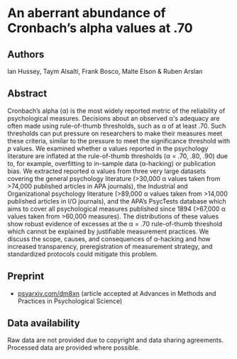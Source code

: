 # An aberrant abundance of Cronbach’s alpha values at .70

## Authors

Ian Hussey, Taym Alsalti, Frank Bosco, Malte Elson & Ruben Arslan

## Abstract

Cronbach’s alpha (α) is the most widely reported metric of the reliability of psychological measures. Decisions about an observed α’s adequacy are often made using rule-of-thumb thresholds, such as α of at least .70. Such thresholds can put pressure on researchers to make their measures meet these criteria, similar to the pressure to meet the significance threshold with *p* values. We examined whether α values reported in the psychology literature are inflated at the rule-of-thumb thresholds (α = .70, .80, .90) due to, for example, overfitting to in-sample data (α-hacking) or publication bias. We extracted reported α values from three very large datasets covering the general psychology literature (>30,000 α values taken from >74,000 published articles in APA journals), the Industrial and Organizational psychology literature (>89,000 α values taken from >14,000 published articles in I/O journals), and the APA’s PsycTests database which aims to cover all psychological measures published since 1894 (>67,000 α values taken from >60,000 measures). The distributions of these values show robust evidence of excesses at the α = .70 rule-of-thumb threshold which cannot be explained by justifiable measurement practices. We discuss the scope, causes, and consequences of α-hacking and how increased transparency, preregistration of measurement strategy, and standardized protocols could mitigate this problem. 

## Preprint

- [psyarxiv.com/dm8xn](https://psyarxiv.com/dm8xn) (article accepted at Advances in Methods and Practices in Psychological Science)

## Data availability

Raw data are not provided due to copyright and data sharing agreements. Processed data are provided where possible.

